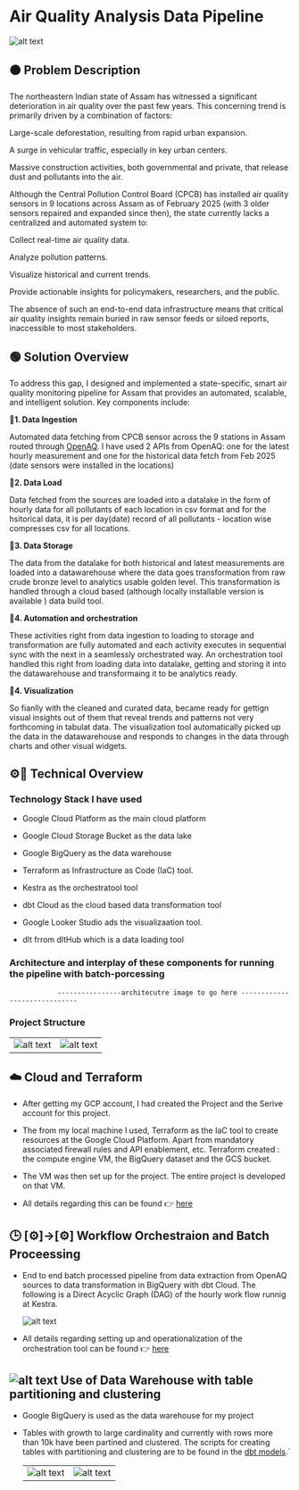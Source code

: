 # Air Quality Analysis Data Pipeline #

![alt text](/images/cover-pic.png)



## 🟠 Problem Description ##


The northeastern Indian state of Assam has witnessed a significant deterioration in air quality over the past few years. This concerning trend is primarily driven by a combination of factors:

Large-scale deforestation, resulting from rapid urban expansion.

A surge in vehicular traffic, especially in key urban centers.

Massive construction activities, both governmental and private, that release dust and pollutants into the air.

Although the Central Pollution Control Board (CPCB) has installed air quality sensors in 9 locations across Assam as of February 2025 (with 3 older sensors repaired and expanded since then), the state currently lacks a centralized and automated system to:

Collect real-time air quality data.

Analyze pollution patterns.

Visualize historical and current trends.

Provide actionable insights for policymakers, researchers, and the public.

The absence of such an end-to-end data infrastructure means that critical air quality insights remain buried in raw sensor feeds or siloed reports, inaccessible to most stakeholders.


## 🟢 Solution Overview ##


To address this gap, I designed and implemented a state-specific, smart air quality monitoring pipeline for Assam that provides an automated, scalable, and intelligent solution. Key components include:

 __🔹1. Data Ingestion__

   Automated data fetching from CPCB sensor across the 9 stations in Assam routed through [OpenAQ](https://openaq.org/). I have used 2 APIs from OpenAQ: one for the latest  hourly measurement and one for the historical data fetch from Feb 2025 (date sensors were installed in the locations)

 __🔹2. Data Load__

   Data fetched from the sources are loaded into a datalake in the form of hourly data for all pollutants of  each location in csv format and for the hsitorical data, it is per day(date) record of all pollutants - location wise compresses csv for all locations.

 __🔹3. Data Storage__

   The data from the datalake for both historical and latest measurements are loaded into a datawarehouse where the data goes transformation from raw crude bronze level to analytics usable golden level. This transformation is handled through a cloud based (although locally installable version is available ) data build tool.

 __🔹4. Automation and orchestration__

   These activities right from data ingestion to loading to storage and transformation are fully automated and each activity executes in sequential sync with the next in a seamlessly orchestrated way. An orchestration tool handled this right from loading data into datalake, getting and storing it into the datawarehouse and transformaing it to be analytics ready.

 __🔹4. Visualization__

   So fianlly with the cleaned and curated data, became ready for gettign visual insights out of them that reveal trends and patterns not very forthcoming in tabulat data. The visualization tool automatically picked up the data in the datawarehouse and responds to changes in the data through charts and other visual widgets.



## ⚙️🔧 Technical Overview ##

 ### Technology Stack I have used ###

 - Google Cloud Platform as the main cloud platform

 - Google Cloud Storage Bucket as the data lake

 - Google BigQuery as the data warehouse

 - Terraform as Infrastructure as Code (IaC) tool.

 - Kestra as the orchestratool tool

 - dbt Cloud as the cloud based data transformation tool

 - Google Looker Studio ads the visualizaation tool.
 
 - dlt frrom dltHub which is a data loading tool


 ### Architecture and interplay of these components for running the pipeline with batch-porcessing ###

                ----------------architecutre image to go here -----------------------------


 ### Project Structure ###

        
   

   |                                            |                                            |
   |--------------------------------------------|--------------------------------------------|
   |![alt text](images/proj-struct.png)         | ![alt text](images/struct-pr.png)      |



## ☁️ Cloud and Terraform ##

  - After getting my GCP account, I had created the Project and the Serive account for this project. 

  - The from my local machine I used, Terraform as the IaC tool to create resources at the Google Cloud Platform. Apart from mandatory associated firewall rules and API enablement, etc. Terraform created : the compute engine VM, the BigQuery dataset and the GCS bucket.

  - The VM was then set up for the project. The entire project is  developed on that VM. 

  - All details regarding this can be found  👉  [here](/docs/PLATFORM-SETUP.md) 


##  🕒 [⚙️]→[⚙️] Workflow Orchestraion and Batch Proceessing  ##

  - End to end batch processed pipeline from data extraction from OpenAQ sources to data transformation in BigQuery with dbt Cloud. The following is a Direct Acyclic Graph (DAG) of the hourly work flow runnig at Kestra.


    ![alt text](/images/kestra-DAG.png)


  - All details regarding setting up and operationalization of the orchestration tool can be found  👉  [here](/docs/PROJECT-SETUP-VM-Kestra.md) 


##  ![alt text](images/%20bq.png) Use of Data Warehouse with table partitioning and clustering ## 

  - Google BigQuery is used as the data warehouse for my project

  - Tables with growth to large cardinality and currently with rows more than 10k have been partined and clustered. The scripts for creating tables with partitioning and clustering are to be found in the [dbt models](/dbt/models/core/).`
 

    |                                            |                                            |
    |--------------------------------------------|--------------------------------------------|
    | ![alt text](/images/partitioned-1.png)     | ![alt text](images/partitioned-2.png)      |
